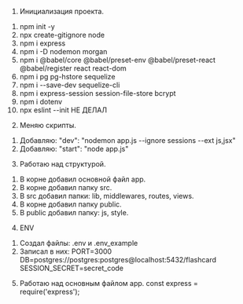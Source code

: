1) Инициализация проекта.
1. npm init -y
2. npx create-gitignore node
3. npm i express
4. npm i -D nodemon morgan
5. npm i @babel/core @babel/preset-env @babel/preset-react @babel/register react react-dom
6. npm i pg pg-hstore sequelize
7. npm i --save-dev sequelize-cli
8. npm i express-session session-file-store bcrypt
9. npm i dotenv
10. npx eslint --init           НЕ ДЕЛАЛ

2) Меняю скрипты.
1. Добавляю: "dev": "nodemon app.js --ignore sessions --ext js,jsx"
2. Добавляю: "start": "node app.js"

3) Работаю над структурой.
1. В корне добавил основной файл app.
2. В корне добавил папку src.
3. В src добавил папки: lib, middlewares, routes, views.
4. В корне добавил папку public.
5. В public добавил папку: js, style.

4) ENV
1. Создал файлы: .env и .env_example
2. Записал в них:
PORT=3000
DB=postgres://postgres:postgres@localhost:5432/flashcard
SESSION_SECRET=secret_code

5) Работаю над основным файлом app.
const express = require('express');